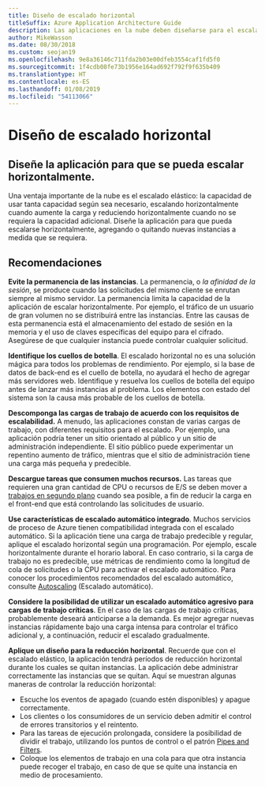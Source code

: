 ```yaml
---
title: Diseño de escalado horizontal
titleSuffix: Azure Application Architecture Guide
description: Las aplicaciones en la nube deben diseñarse para el escalado horizontal.
author: MikeWasson
ms.date: 08/30/2018
ms.custom: seojan19
ms.openlocfilehash: 9e8a36146c711fda2b03e00dfeb3554caf1fd5f0
ms.sourcegitcommit: 1f4cdb08fe73b1956e164ad692f792f9f635b409
ms.translationtype: HT
ms.contentlocale: es-ES
ms.lasthandoff: 01/08/2019
ms.locfileid: "54113066"
---
```

# <a name="design-to-scale-out"></a>Diseño de escalado horizontal

## <a name="design-your-application-so-that-it-can-scale-horizontally"></a>Diseñe la aplicación para que se pueda escalar horizontalmente.

Una ventaja importante de la nube es el escalado elástico: la capacidad de usar tanta capacidad según sea necesario, escalando horizontalmente cuando aumente la carga y reduciendo horizontalmente cuando no se requiera la capacidad adicional. Diseñe la aplicación para que pueda escalarse horizontalmente, agregando o quitando nuevas instancias a medida que se requiera.

## <a name="recommendations"></a>Recomendaciones

**Evite la permanencia de las instancias**. La permanencia, o *la afinidad de la sesión*, se produce cuando las solicitudes del mismo cliente se enrutan siempre al mismo servidor. La permanencia limita la capacidad de la aplicación de escalar horizontalmente. Por ejemplo, el tráfico de un usuario de gran volumen no se distribuirá entre las instancias. Entre las causas de esta permanencia está el almacenamiento del estado de sesión en la memoria y el uso de claves específicas del equipo para el cifrado. Asegúrese de que cualquier instancia puede controlar cualquier solicitud.

**Identifique los cuellos de botella**. El escalado horizontal no es una solución mágica para todos los problemas de rendimiento. Por ejemplo, si la base de datos de back-end es el cuello de botella, no ayudará el hecho de agregar más servidores web. Identifique y resuelva los cuellos de botella del equipo antes de lanzar más instancias al problema. Los elementos con estado del sistema son la causa más probable de los cuellos de botella.

**Descomponga las cargas de trabajo de acuerdo con los requisitos de escalabilidad.**  A menudo, las aplicaciones constan de varias cargas de trabajo, con diferentes requisitos para el escalado. Por ejemplo, una aplicación podría tener un sitio orientado al público y un sitio de administración independiente. El sitio público puede experimentar un repentino aumento de tráfico, mientras que el sitio de administración tiene una carga más pequeña y predecible.

**Descargue tareas que consumen muchos recursos.** Las tareas que requieren una gran cantidad de CPU o recursos de E/S se deben mover a [trabajos en segundo plano][background-jobs] cuando sea posible, a fin de reducir la carga en el front-end que está controlando las solicitudes de usuario.

**Use características de escalado automático integrado**. Muchos servicios de proceso de Azure tienen compatibilidad integrada con el escalado automático. Si la aplicación tiene una carga de trabajo predecible y regular, aplique el escalado horizontal según una programación. Por ejemplo, escale horizontalmente durante el horario laboral. En caso contrario, si la carga de trabajo no es predecible, use métricas de rendimiento como la longitud de cola de solicitudes o la CPU para activar el escalado automático. Para conocer los procedimientos recomendados del escalado automático, consulte [Autoscaling][autoscaling] (Escalado automático).

**Considere la posibilidad de utilizar un escalado automático agresivo para cargas de trabajo críticas**. En el caso de las cargas de trabajo críticas, probablemente deseará anticiparse a la demanda. Es mejor agregar nuevas instancias rápidamente bajo una carga intensa para controlar el tráfico adicional y, a continuación, reducir el escalado gradualmente.

**Aplique un diseño para la reducción horizontal**.  Recuerde que con el escalado elástico, la aplicación tendrá períodos de reducción horizontal durante los cuales se quitan instancias. La aplicación debe administrar correctamente las instancias que se quitan. Aquí se muestran algunas maneras de controlar la reducción horizontal:

- Escuche los eventos de apagado (cuando estén disponibles) y apague correctamente.
- Los clientes o los consumidores de un servicio deben admitir el control de errores transitorios y el reintento.
- Para las tareas de ejecución prolongada, considere la posibilidad de dividir el trabajo, utilizando los puntos de control o el patrón [Pipes and Filters][pipes-filters-pattern].
- Coloque los elementos de trabajo en una cola para que otra instancia puede recoger el trabajo, en caso de que se quite una instancia en medio de procesamiento.

<!-- links -->

[autoscaling]: ../../best-practices/auto-scaling.md
[background-jobs]: ../../best-practices/background-jobs.md
[pipes-filters-pattern]: ../../patterns/pipes-and-filters.md

